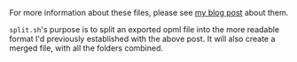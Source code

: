 For more information about these files, please see [my blog post](https://p3l6.dev/2020/05/12/github-rss/) about them.

`split.sh`'s purpose is to split an exported opml file into the more readable format I'd previously established with the above post. It will also create a merged file, with all the folders combined.
